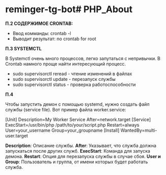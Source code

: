 # reminger-tg-bot# PHP_About



**П.2 СОДЕРЖИМОЕ CRONTAB:**
- Ввод комманды: crontab -l
- Выводит результат: no crontab for root



**П.3 SYSTEMCTL**

В Systemctl очень много процессов, легко запутаться с непривычки.
В Crontab намного проще найти интересующий процесс.

- sudo supervisorctl reread - чтение изменений в файлах
- sudo supervisorctl update - перезапуск службы
- sudo supervisorctl status - проверка работоспособности


**П.4**

Чтобы запустить демон с помощью systemd, нужно создать файл службы (service file). Вот пример файла worker.service:


[Unit]
Description=My Worker Service
After=network.target
[Service]
ExecStart=/usr/bin/php /path/to/your/script.php
Restart=always
User=your_username
Group=your_groupname
[Install]
WantedBy=multi-user.target


**Description**: Описание службы.
**After**: Указывает, что служба должна запускаться после других служб.
**ExecStart**: Команда для запуска демона.
**Restart**: Опция для перезапуска службы в случае сбоя.
**User и Group**: Пользователь и группа, от имени которых будет работать служба.